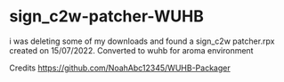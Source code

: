# sign_c2w-patcher-WUHB
i was deleting some of my downloads and found a sign_c2w patcher.rpx created on 15/07/2022. Converted to wuhb for aroma environment

Credits
https://github.com/NoahAbc12345/WUHB-Packager

